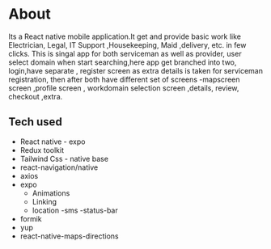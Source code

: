 # About
Its a React native mobile application.It  get and provide basic work like Electrician, Legal, IT Support ,Housekeeping, Maid ,delivery, etc. in few clicks.
This is singal app for both serviceman as well as provider, user select domain when start searching,here app get branched into two, login,have separate , register screen as extra details is taken for serviceman registration, then after both have different set of screens -mapscreen screen ,profile screen , workdomain selection screen ,details, review, checkout ,extra.  


## Tech used

- React native - expo
- Redux toolkit
- Tailwind Css  - native base
- react-navigation/native
- axios
- expo 
    - Animations
    - Linking 
    - location 
    -sms 
    -status-bar
- formik
- yup
- react-native-maps-directions
